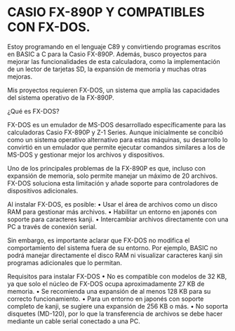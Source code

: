 # CASIO FX-890P Y COMPATIBLES CON FX-DOS.

Estoy programando en el lenguaje C89 y convirtiendo programas escritos en BASIC a C para la Casio FX-890P. Además, busco proyectos para mejorar las funcionalidades de esta calculadora, como la implementación de un lector de tarjetas SD, la expansión de memoria y muchas otras mejoras.

Mis proyectos requieren FX-DOS, un sistema que amplía las capacidades del sistema operativo de la FX-890P.

¿Qué es FX-DOS?

FX-DOS es un emulador de MS-DOS desarrollado específicamente para las calculadoras Casio FX-890P y Z-1 Series. Aunque inicialmente se concibió como un sistema operativo alternativo para estas máquinas, su desarrollo lo convirtió en un emulador que permite ejecutar comandos similares a los de MS-DOS y gestionar mejor los archivos y dispositivos.

Uno de los principales problemas de la FX-890P es que, incluso con expansión de memoria, solo permite manejar un máximo de 20 archivos. FX-DOS soluciona esta limitación y añade soporte para controladores de dispositivos adicionales.

Al instalar FX-DOS, es posible:
	•	Usar el área de archivos como un disco RAM para gestionar más archivos.
	•	Habilitar un entorno en japonés con soporte para caracteres kanji.
	•	Intercambiar archivos directamente con una PC a través de conexión serial.

Sin embargo, es importante aclarar que FX-DOS no modifica el comportamiento del sistema fuera de su entorno. Por ejemplo, BASIC no podrá manejar directamente el disco RAM ni visualizar caracteres kanji sin programas adicionales que lo permitan.

Requisitos para instalar FX-DOS
	•	No es compatible con modelos de 32 KB, ya que solo el núcleo de FX-DOS ocupa aproximadamente 27 KB de memoria.
	•	Se recomienda una expansión de al menos 128 KB para su correcto funcionamiento.
	•	Para un entorno en japonés con soporte completo de kanji, se sugiere una expansión de 256 KB o más.
	•	No soporta disquetes (MD-120), por lo que la transferencia de archivos se debe hacer mediante un cable serial conectado a una PC.
